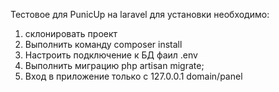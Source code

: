 Тестовое для PunicUp на laravel
для установки необходимо:
1. склонировать проект
2.  Выполнить  команду composer install
3. Настроить подключение к БД фаил .env
4. Выполнить миграцию php artisan migrate;
5. Вход в приложение  только  с 127.0.0.1 domain/panel 

